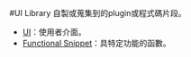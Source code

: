 #UI Library
自製或蒐集到的plugin或程式碼片段。

- [UI](ui/note.md)：使用者介面。
- [Functional Snippet](functional_snippet/note.md)：具特定功能的函數。